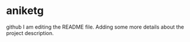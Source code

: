 # aniketg
github
I am editing the README file. Adding some more details about the project description.
